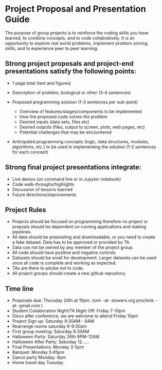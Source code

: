 Project Proposal and Presentation Guide
==============

The purpose of group projects is to reinforce the coding skills you have learned, to combine concepts, and to code collabratively. It is an opportunity to explore real world problems, implement problem solving skills, and to experience peer to peer learning.  

## Strong project proposals and project-end presentations satisfy the following points:

- 1 page total (text and figures)

- Description of problem, biological or other (3-4 sentences)

- Proposed programming solution (1-3 sentences per sub-point)
    - Overview of features/stages/components to be implemented
    - How the proposed code solves the problem
    - Desired inputs (data sets, files etc)
    - Desired outputs (files, output to screen, plots, web pages, etc)
    - Potential challenges that may be encountered

- Anticipated programming concepts (logic, data structures, modules, algorithms, *etc*.) to be used in implementing the solution (1-2 sentences for each concept)

## Strong final project presentations integrate:
- Live demos (on command line or in Jupyter notebook)
- Code walk-throughs/highlights
- Discussion of lessons learned
- Future directions/improvements


## Project Rules
- Projects should be focused on programming therefore no project or propsals should be dependent on running applications and making pipelines.
- All data should be preexisting and downloadable, or you need to create a fake dataset. Data has to be approved or provided by TA.
- Data can not be owned by any member of the project group.
- All code should have positive and negative controls
- Datasets should be small for development. Larger datasets can be used once all code is complete and working as expected.
- TAs are there to advise not to code.
- All project groups should create a new github repository.

## Time line
- Proposals due: Thursday 24th at 10pm. (smr -at- stowers.org prochnik -at- gmail.com  )
- Student Collaboration Night/TA Night Off: Friday 7-10pm
- Disco after conference, we are welcome to attend Friday 10pm
- Project Sign up: Saturday 8:30AM - 9AM   
- Rearrange rooms saturday 9-9:30am
- First group meeting: Saturday 9:30AM
- Halloween Party: Saturday 26th 9PM-12AM
- Halloween After Party: Saturday 12...... 
- Final Presentations: Monday 3-5pm
- Banquet: Monday 5:45pm
- Dance party Monday: 9pm
- Home travel day Tuesday 
